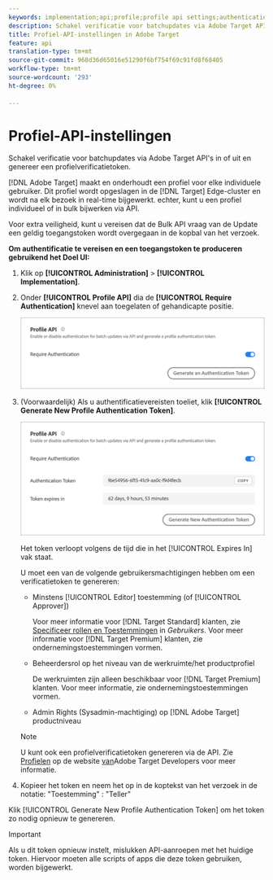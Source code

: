 ```yaml
---
keywords: implementation;api;profile;profile api settings;authentication token
description: Schakel verificatie voor batchupdates via Adobe Target API's in of uit en genereer een profielverificatietoken.
title: Profiel-API-instellingen in Adobe Target
feature: api
translation-type: tm+mt
source-git-commit: 968d36d65016e51290f6bf754f69c91fd8f68405
workflow-type: tm+mt
source-wordcount: '293'
ht-degree: 0%

---
```



# Profiel-API-instellingen

Schakel verificatie voor batchupdates via Adobe Target API&#39;s in of uit en genereer een profielverificatietoken.

[!DNL Adobe Target] maakt en onderhoudt een profiel voor elke individuele gebruiker. Dit profiel wordt opgeslagen in de [!DNL Target] Edge-cluster en wordt na elk bezoek in real-time bijgewerkt. echter, kunt u een profiel individueel of in bulk bijwerken via API.

Voor extra veiligheid, kunt u vereisen dat de Bulk API vraag van de Update een geldig toegangstoken wordt overgegaan in de kopbal van het verzoek.

**Om authentificatie te vereisen en een toegangstoken te produceren gebruikend het Doel UI:**

1. Klik op **[!UICONTROL Administration]** > **[!UICONTROL Implementation]**.
1. Onder **[!UICONTROL Profile API]** dia de **[!UICONTROL Require Authentication]** knevel aan toegelaten of gehandicapte positie.

   ![](assets/profile_api_settings.png)

1. (Voorwaardelijk) Als u authentificatievereisten toeliet, klik **[!UICONTROL Generate New Profile Authentication Token]**.

   ![](assets/profile_api_settings_2.png)

   Het token verloopt volgens de tijd die in het [!UICONTROL Expires In] vak staat.

   U moet een van de volgende gebruikersmachtigingen hebben om een verificatietoken te genereren:

   * Minstens [!UICONTROL Editor] toestemming (of [!UICONTROL Approver])

      Voor meer informatie voor [!DNL Target Standard] klanten, zie [Specificeer rollen en Toestemmingen](/help/administrating-target/c-user-management/c-user-management/user-management.md#roles-permissions) in *Gebruikers*. Voor meer informatie voor [!DNL Target Premium] klanten, zie ondernemingstoestemmingen [](/help/administrating-target/c-user-management/property-channel/properties-overview.md)vormen.

   * Beheerdersrol op het niveau van de werkruimte/het productprofiel

      De werkruimten zijn alleen beschikbaar voor [!DNL Target Premium] klanten. Voor meer informatie, zie ondernemingstoestemmingen [](/help/administrating-target/c-user-management/property-channel/properties-overview.md)vormen.

   * Admin Rights (Sysadmin-machtiging) op [!DNL Adobe Target] productniveau
   >[!NOTE]
   >
   >U kunt ook een profielverificatietoken genereren via de API. Zie [Profielen](https://developers.adobetarget.com/api/#profiles) op de website [van](https://developers.adobetarget.com/)Adobe Target Developers voor meer informatie.

1. Kopieer het token en neem het op in de koptekst van het verzoek in de notatie: &quot;Toestemming&quot; : &quot;Teller&quot;

Klik [!UICONTROL Generate New Profile Authentication Token] om het token zo nodig opnieuw te genereren.

>[!IMPORTANT]
>
>Als u dit token opnieuw instelt, mislukken API-aanroepen met het huidige token. Hiervoor moeten alle scripts of apps die deze token gebruiken, worden bijgewerkt.
